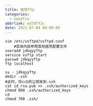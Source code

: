 ```yaml
---
title: 医院ftp
categories:
  - needfix
abbrlink: ed7dff3c
date: 2021-07-04 00:00:00
---
```

    vim /etc/vsftpd/vsftpd.conf
        #具体内容参照其他医院配置文件
    useradd jdkqyyftp
    service vsftp start
    passwd jdkqyyftp
    ftp localhost
    
    su - jdkqyyftp
    mkdir .ssh
    #此时，将ccb的公钥发到.ssh
    cat id_rsa.pub >> .ssh/authorized_keys
    chmod 600 .ssh/authorized_keys
    cd
    chmod 700 .ssh/